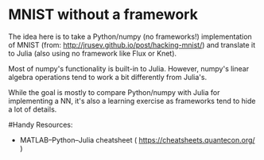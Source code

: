 # MNIST without a framework

The idea here is to take a Python/numpy (no frameworks!)
implementation of MNIST (from: http://jrusev.github.io/post/hacking-mnist/)
and translate it to Julia (also using no framework like Flux or Knet).

Most of numpy's functionality is built-in to Julia. However, numpy's 
linear algebra operations tend to work a bit differently from Julia's.

While the goal is mostly to compare Python/numpy with Julia for implementing
a NN, it's also a learning exercise as frameworks tend to hide a lot of 
details.

#Handy Resources:

*   MATLAB–Python–Julia cheatsheet ( https://cheatsheets.quantecon.org/ )


